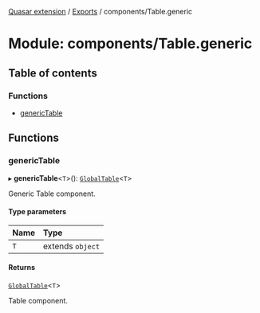 [Quasar extension](../index.md) / [Exports](../modules.md) / components/Table.generic

# Module: components/Table.generic

## Table of contents

### Functions

- [genericTable](components_Table_generic.md#generictable)

## Functions

### genericTable

▸ **genericTable**<`T`\>(): [`GlobalTable`](components_Table_extras.md#globaltable)<`T`\>

Generic Table component.

#### Type parameters

| Name | Type |
| :------ | :------ |
| `T` | extends `object` |

#### Returns

[`GlobalTable`](components_Table_extras.md#globaltable)<`T`\>

Table component.
